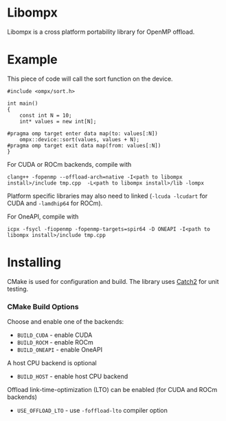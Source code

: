 
# Libompx

Libompx is a cross platform portability library for OpenMP offload.


# Example

This piece of code will call the sort function on the device.

```
#include <ompx/sort.h>

int main()
{
    const int N = 10;
    int* values = new int[N];

#pragma omp target enter data map(to: values[:N])
    ompx::device::sort(values, values + N);
#pragma omp target exit data map(from: values[:N])
}
```

For CUDA or ROCm backends, compile with
```
clang++ -fopenmp --offload-arch=native -I<path to libompx install>/include tmp.cpp  -L<path to libompx install>/lib -lompx
```
Platform specific libraries may also need to linked (`-lcuda -lcudart` for CUDA and `-lamdhip64` for ROCm).

For OneAPI, compile with
```
icpx -fsycl -fiopenmp -fopenmp-targets=spir64 -D ONEAPI -I<path to libompx install>/include tmp.cpp
```


# Installing

CMake is used for configuration and build.
The library uses [Catch2](https://github.com/catchorg/Catch2) for unit testing.

### CMake Build Options

Choose and enable one of the backends:
* `BUILD_CUDA` - enable CUDA
* `BUILD_ROCM` - enable ROCm
* `BUILD_ONEAPI` - enable OneAPI

A host CPU backend is optional
* `BUILD_HOST` - enable host CPU backend

Offload link-time-optimization (LTO) can be enabled (for CUDA and ROCm backends)
* `USE_OFFLOAD_LTO` - use `-foffload-lto` compiler option


